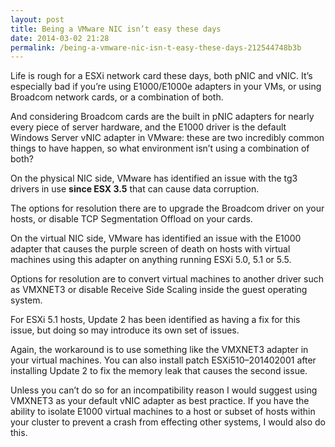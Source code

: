 ```yaml
---
layout: post
title: Being a VMware NIC isn’t easy these days
date: 2014-03-02 21:28
permalink: /being-a-vmware-nic-isn-t-easy-these-days-212544748b3b
---
```



Life is rough for a ESXi network card these days, both pNIC and vNIC. It’s especially bad if you’re using E1000/E1000e adapters in your VMs, or using Broadcom network cards, or a combination of both.

And considering Broadcom cards are the built in pNIC adapters for nearly every piece of server hardware, and the E1000 driver is the default Windows Server vNIC adapter in VMware: these are two incredibly common things to have happen, so what environment isn’t using a combination of both?

On the physical NIC side, VMware has identified an issue with the tg3 drivers in use **since ESX 3.5** that can cause data corruption.

The options for resolution there are to upgrade the Broadcom driver on your hosts, or disable TCP Segmentation Offload on your cards.

On the virtual NIC side, VMware has identified an issue with the E1000 adapter that causes the purple screen of death on hosts with virtual machines using this adapter on anything running ESXi 5.0, 5.1 or 5.5.

Options for resolution are to convert virtual machines to another driver such as VMXNET3 or disable Receive Side Scaling inside the guest operating system.

For ESXi 5.1 hosts, Update 2 has been identified as having a fix for this issue, but doing so may introduce its own set of issues.

Again, the workaround is to use something like the VMXNET3 adapter in your virtual machines. You can also install patch ESXi510–201402001 after installing Update 2 to fix the memory leak that causes the second issue.

Unless you can’t do so for an incompatibility reason I would suggest using VMXNET3 as your default vNIC adapter as best practice. If you have the ability to isolate E1000 virtual machines to a host or subset of hosts within your cluster to prevent a crash from effecting other systems, I would also do this.
